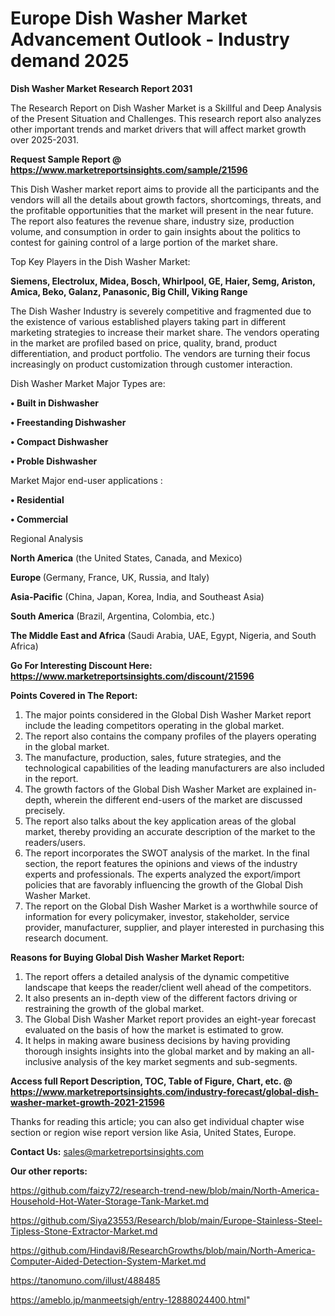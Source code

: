 # Europe Dish Washer Market Advancement Outlook - Industry demand 2025

<strong>Dish Washer Market Research Report 2031</strong>

The Research Report on Dish Washer Market is a Skillful and Deep Analysis of the Present Situation and Challenges. This research report also analyzes other important trends and market drivers that will affect market growth over 2025-2031.

<strong>Request Sample Report @ <a href=https://www.marketreportsinsights.com/sample/21596>https://www.marketreportsinsights.com/sample/21596</a></strong>

This Dish Washer market report aims to provide all the participants and the vendors will all the details about growth factors, shortcomings, threats, and the profitable opportunities that the market will present in the near future. The report also features the revenue share, industry size, production volume, and consumption in order to gain insights about the politics to contest for gaining control of a large portion of the market share.

Top Key Players in the Dish Washer Market:

<strong>Siemens, Electrolux, Midea, Bosch, Whirlpool, GE, Haier, Semg, Ariston, Amica, Beko, Galanz, Panasonic, Big Chill, Viking Range</strong>

The Dish Washer Industry is severely competitive and fragmented due to the existence of various established players taking part in different marketing strategies to increase their market share. The vendors operating in the market are profiled based on price, quality, brand, product differentiation, and product portfolio. The vendors are turning their focus increasingly on product customization through customer interaction.

Dish Washer Market Major Types are:

<strong>• Built in Dishwasher

• Freestanding Dishwasher

• Compact Dishwasher

• Proble Dishwasher</strong>

Market Major end-user applications :

<strong>• Residential

• Commercial</strong>

Regional Analysis

</u><strong><b>North America</b></strong> (the United States, Canada, and Mexico)

<strong><b>Europe </b></strong>(Germany, France, UK, Russia, and Italy)

<strong><b>Asia-Pacific</b></strong> (China, Japan, Korea, India, and Southeast Asia)

<strong><b>South America</b></strong> (Brazil, Argentina, Colombia, etc.)

<strong><b>The Middle East and Africa</b></strong> (Saudi Arabia, UAE, Egypt, Nigeria, and South Africa)

<strong>Go For Interesting Discount Here: <a href=https://www.marketreportsinsights.com/discount/21596>https://www.marketreportsinsights.com/discount/21596</a></strong>

<strong>Points Covered in The Report:</strong>
<ol>
  <li>The major points considered in the Global Dish Washer Market report include the leading competitors operating in the global market.</li>
  <li>The report also contains the company profiles of the players operating in the global market.</li>
  <li>The manufacture, production, sales, future strategies, and the technological capabilities of the leading manufacturers are also included in the report.</li>
  <li>The growth factors of the Global Dish Washer Market are explained in-depth, wherein the different end-users of the market are discussed precisely.</li>
  <li>The report also talks about the key application areas of the global market, thereby providing an accurate description of the market to the readers/users.</li>
  <li>The report incorporates the SWOT analysis of the market. In the final section, the report features the opinions and views of the industry experts and professionals. The experts analyzed the export/import policies that are favorably influencing the growth of the Global Dish Washer Market.</li>
  <li>The report on the Global Dish Washer Market is a worthwhile source of information for every policymaker, investor, stakeholder, service provider, manufacturer, supplier, and player interested in purchasing this research document.</li>
</ol>
<strong>Reasons for Buying Global Dish Washer Market Report:</strong>

<ol>
  <li>The report offers a detailed analysis of the dynamic competitive landscape that keeps the reader/client well ahead of the competitors.</li>
  <li>It also presents an in-depth view of the different factors driving or restraining the growth of the global market.</li>
  <li>The Global Dish Washer Market report provides an eight-year forecast evaluated on the basis of how the market is estimated to grow.</li>
  <li>It helps in making aware business decisions by having providing thorough insights insights into the global market and by making an all-inclusive analysis of the key market segments and sub-segments.</li>
</ol>
<strong>Access full Report Description, TOC, Table of Figure, Chart, etc. @ <a href=https://www.marketreportsinsights.com/industry-forecast/global-dish-washer-market-growth-2021-21596>https://www.marketreportsinsights.com/industry-forecast/global-dish-washer-market-growth-2021-21596</a></strong>


Thanks for reading this article; you can also get individual chapter wise section or region wise report version like Asia, United States, Europe.

<strong>Contact Us:</strong>
sales@marketreportsinsights.com

<strong>Our other reports:</strong>

<a href=https://github.com/faizy72/research-trend-new/blob/main/North-America-Household-Hot-Water-Storage-Tank-Market.md>https://github.com/faizy72/research-trend-new/blob/main/North-America-Household-Hot-Water-Storage-Tank-Market.md</a>

<a href=https://github.com/Siya23553/Research/blob/main/Europe-Stainless-Steel-Tipless-Stone-Extractor-Market.md>https://github.com/Siya23553/Research/blob/main/Europe-Stainless-Steel-Tipless-Stone-Extractor-Market.md</a>

<a href=https://github.com/Hindavi8/ResearchGrowths/blob/main/North-America-Computer-Aided-Detection-System-Market.md>https://github.com/Hindavi8/ResearchGrowths/blob/main/North-America-Computer-Aided-Detection-System-Market.md</a>

<a href=https://tanomuno.com/illust/488485>https://tanomuno.com/illust/488485</a>

<a href=https://ameblo.jp/manmeetsigh/entry-12888024400.html>https://ameblo.jp/manmeetsigh/entry-12888024400.html</a>"
